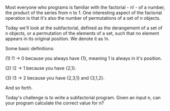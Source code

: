 Most everyone who programs is familiar with the factorial - n! - of a number, the product of the series from n to 1. One interesting aspect of the factorial operation is that it's also the number of permutations of a set of n objects.

Today we'll look at the subfactorial, defined as the derangement of a set of n objects, or a permutation of the elements of a set, such that no element appears in its original position. We denote it as !n.

Some basic definitions:

(1)    !1 -> 0 because you always have {1}, meaning 1 is always in it's position.

(2)    !2 -> 1 because you have {2,1}.

(3)    !3 -> 2 because you have {2,3,1} and {3,1,2}.

And so forth.

Today's challenge is to write a subfactorial program. Given an input n, can your program calculate the correct value for n?
